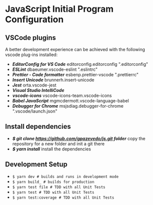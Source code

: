 # JavaScript Initial Program Configuration

## VSCode plugins

A better development experience can be achieved with the following vscode plug-ins installed:

- **_EditorConfig for VS Code_** editorconfig.editorconfig ".editorconfig"
- **_ESLint_** dbaeumer.vscode-eslint ".eslintrc"
- **_Prettier - Code formatter_** esbenp.prettier-vscode ".prettierrc"
- **_Insert Unicode_** brunnerh.insert-unicode
- **_Jest_** orta.vscode-jest
- **_Visual Studio IntelliCode_**
- **_vscode-icons_** vscode-icons-team.vscode-icons
- **_Babel JavaScript_** mgmcdermott.vscode-language-babel
- **_Debugger for Chrome_** msjsdiag.debugger-for-chrome ".vscode/launch.json"

## Install dependencies

- **_\$ git clone https://github.com/gpazevedo/js.git folder_** copy the repository for a new folder and init a git there
- **_\$ yarn install_** install the dependencies

## Development Setup

- `$ yarn dev # builds and runs in development mode`
- `$ yarn build_ # builds for production`
- `$ yarn test file # TDD with all Unit Tests`
- `$ yarn test # TDD with all Unit Tests`
- `$ yarn test:coverage # TDD with all Unit Tests`
